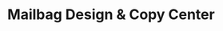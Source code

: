 ---
title: "Mailbag Design & Copy Center"
url: /elkton/mailbag-design-and-copy-center/
shop: copyshop
---